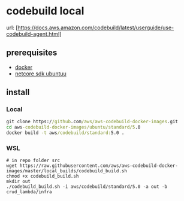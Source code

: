 # codebuild local

url: [https://docs.aws.amazon.com/codebuild/latest/userguide/use-codebuild-agent.html]

## prerequisites

- [docker](https://www.docker.com/products/docker-desktop)
- [netcore sdk ubuntuu](https://docs.microsoft.com/en-us/dotnet/core/install/linux-ubuntu)

## install

### Local

``` cmd
git clone https://github.com/aws/aws-codebuild-docker-images.git
cd aws-codebuild-docker-images/ubuntu/standard/5.0
docker build -t aws/codebuild/standard:5.0 .

```

### WSL

``` batch
# in repo folder src
wget https://raw.githubusercontent.com/aws/aws-codebuild-docker-images/master/local_builds/codebuild_build.sh
chmod +x codebuild_build.sh
mkdir out
./codebuild_build.sh -i aws/codebuild/standard/5.0 -a out -b crud_lambda/infra

```
